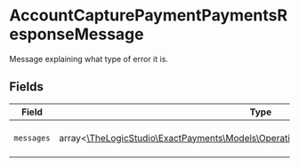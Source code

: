 # AccountCapturePaymentPaymentsResponseMessage

Message explaining what type of error it is.


## Fields

| Field                                                                                                                                            | Type                                                                                                                                             | Required                                                                                                                                         | Description                                                                                                                                      | Example                                                                                                                                          |
| ------------------------------------------------------------------------------------------------------------------------------------------------ | ------------------------------------------------------------------------------------------------------------------------------------------------ | ------------------------------------------------------------------------------------------------------------------------------------------------ | ------------------------------------------------------------------------------------------------------------------------------------------------ | ------------------------------------------------------------------------------------------------------------------------------------------------ |
| `messages`                                                                                                                                       | array<[\TheLogicStudio\ExactPayments\Models\Operations\AccountCapturePaymentMessages](../../Models/Operations/AccountCapturePaymentMessages.md)> | :heavy_minus_sign:                                                                                                                               | N/A                                                                                                                                              | Invalid Authorization Number                                                                                                                     |